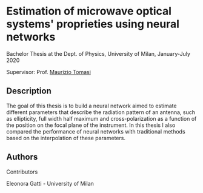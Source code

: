# Estimation of microwave optical systems' proprieties using neural networks

Bachelor Thesis at the Dept. of Physics, University of Milan, January-July 2020

Supervisor: Prof. [Maurizio Tomasi](https://github.com/ziotom78)

## Description

The goal of this thesis is to build a neural network aimed to estimate different parameters that describe the radiation pattern of an antenna, such as ellipticity, full width half maximum and cross-polarization as a function of the position on the focal plane of the instrument. In this thesis I also compared the performance of neural networks with traditional methods based on the interpolation of these parameters.

## Authors

Contributors

Eleonora Gatti - University of Milan

